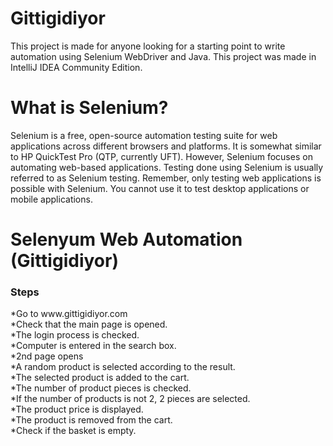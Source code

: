 # Gittigidiyor
This project is made for anyone looking for a starting point to write automation using Selenium WebDriver and Java. This project was made in IntelliJ IDEA Community Edition.


<h1>What is Selenium?</h1>
Selenium is a free, open-source automation testing suite for web applications across different browsers and platforms. It is somewhat similar to HP QuickTest Pro (QTP, currently UFT). However, Selenium focuses on automating web-based applications.
Testing done using Selenium is usually referred to as Selenium testing. Remember, only testing web applications is possible with Selenium. You cannot use it to test desktop applications or mobile applications.




<h1>Selenyum Web Automation (Gittigidiyor)</h1>


<h3>Steps</h3>
*Go to www.gittigidiyor.com<br>
*Check that the main page is opened.<br>
*The login process is checked.<br>
*Computer is entered in the search box.<br>
*2nd page opens<br>
*A random product is selected according to the result.<br>
*The selected product is added to the cart.<br>
*The number of product pieces is checked.<br>
*If the number of products is not 2, 2 pieces are selected.<br>
*The product price is displayed.<br>
*The product is removed from the cart.<br>
*Check if the basket is empty.<br>
